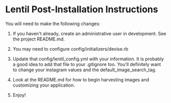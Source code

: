 

# Lentil Post-Installation Instructions

You will need to make the following changes:

1. If you haven't already, create an administrative user in development. See the project README.md.

2. You may need to configure config/initializers/devise.rb

3. Update that config/lentil_config.yml with your information. It is probably a good idea to add that file to your .gitignore too. You'll definitely want to change your instagram values and the default_image_search_tag.

4. Look at the README.md for how to begin harvesting images and customizing your application.

5. Enjoy!




